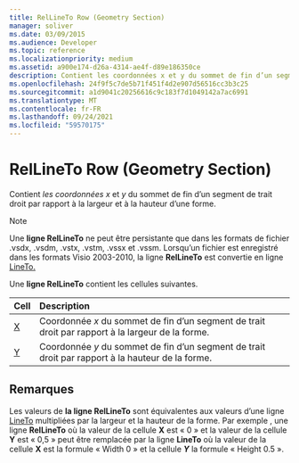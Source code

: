 ```yaml
---
title: RelLineTo Row (Geometry Section)
manager: soliver
ms.date: 03/09/2015
ms.audience: Developer
ms.topic: reference
ms.localizationpriority: medium
ms.assetid: a900e174-d26a-4314-ae4f-d89e186350ce
description: Contient les coordonnées x et y du sommet de fin d’un segment de trait droit par rapport à la largeur et à la hauteur d’une forme.
ms.openlocfilehash: 24f9f5c7de5b71f451f4d2e907d56516cc3b3c25
ms.sourcegitcommit: a1d9041c20256616c9c183f7d1049142a7ac6991
ms.translationtype: MT
ms.contentlocale: fr-FR
ms.lasthandoff: 09/24/2021
ms.locfileid: "59570175"
---
```

# <a name="rellineto-row-geometry-section"></a>RelLineTo Row (Geometry Section)

Contient  *les coordonnées x*  et  *y*  du sommet de fin d’un segment de trait droit par rapport à la largeur et à la hauteur d’une forme. 
  
> [!NOTE]
> Une **ligne RelLineTo** ne peut être persistante que dans les formats de fichier .vsdx, .vsdm, .vstx, .vstm, .vssx et .vssm. Lorsqu’un fichier est enregistré dans les formats Visio 2003-2010, la ligne **RelLineTo** est convertie en ligne [LineTo.](lineto-row-geometry-section.md) 
  
Une **ligne RelLineTo** contient les cellules suivantes. 
  
|**Cell**|**Description**|
|:-----|:-----|
|[X](x-cell-geometry-section.md) <br/> |Coordonnée  *x*  du sommet de fin d’un segment de trait droit par rapport à la largeur de la forme.  <br/> |
|[Y](y-cell-geometry-section.md) <br/> |Coordonnée  *y*  du sommet de fin d’un segment de trait droit par rapport à la hauteur de la forme.  <br/> |
   
## <a name="remarks"></a>Remarques

Les valeurs de **la ligne RelLineTo** sont équivalentes aux valeurs d’une ligne [LineTo](lineto-row-geometry-section.md) multipliées par la largeur et la hauteur de la forme. Par exemple , une ligne **RelLineTo** où la valeur de la cellule **X** est « 0 » et la valeur de la cellule **Y** est « 0,5 » peut être remplacée par la ligne **LineTo** où la valeur de la cellule **X** est la formule « Width 0 » et la cellule ***Y*** la formule « Height 0.5 ». 
  

